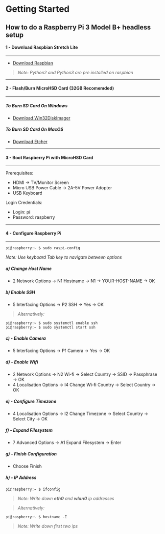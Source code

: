 # Getting Started

## How to do a Raspberry Pi 3 Model B+ headless setup

#### 1 - Download Raspbian Stretch Lite
---
- [Download Raspbian](https://www.raspberrypi.org/downloads/raspbian/)


> _Note: Python2 and Python3 are pre installed on raspbian_

---
#### 2 - Flash/Burn MicroHSD Card (32GB Recomemded)
---

##### To Burn SD Card On Windows
- [Download Win32DiskImager](https://sourceforge.net/projects/win32diskimager/)


##### To Burn SD Card On MacOS
- [Download Etcher](https://etcher.io/)

---
#### 3 - Boot Raspberry Pi with MicroHSD Card
---
Prerequisites:
- HDMI -> TV/Monitor Screen
- Micro USB Power Cable -> 2A-5V Power Adopter
- USB Keyboard

Login Credentials:
- Login: pi
- Password: raspberry

---
#### 4 - Configure Raspberry Pi
---
```
pi@raspberry:~ $ sudo raspi-config
```

_Note: Use keyboard Tab key to navigate between options_

##### a) Change Host Name
- 2 Network Options -> N1 Hostname -> N1 -> YOUR-HOST-NAME -> OK

##### b) Enable SSH
- 5 Interfacing Options -> P2 SSH -> Yes -> OK

> _Alternatively:_
```
pi@raspberry:~ $ sudo systemctl enable ssh
pi@raspberry:~ $ sudo systemctl start ssh
```

##### c) - Enable Camera
- 5 Interfacing Options -> P1 Camera -> Yes -> OK

##### d) - Enable Wifi
- 2 Network Options -> N2 Wi-fi -> Select Country -> SSID -> Passphrase -> OK
- 4 Localisation Options -> I4 Change Wi-fi Country -> Select Country -> OK

##### e) - Configure Timezone
- 4 Localisation Options -> I2 Change Timezone -> Select Country -> Select City -> OK

##### f) - Expand Filesystem
- 7 Advanced Options -> A1 Expand Filesystem -> Enter

##### g) - Finish Configuration
- Choose Finish

##### h) - IP Address
```
pi@raspberry:~ $ ifconfig
```

> _Note: Write down **eth0** and **wlan0** ip addresses_

> _Alternatively:_
```
pi@raspberry:~ $ hostname -I
```

> _Note: Write down first two ips_
